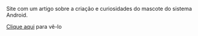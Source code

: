 Site com um artigo sobre a criação e curiosidades do mascote do sistema Android.

<a href='https://fhugomendes.github.io/android-site/' target="_blank">Clique aqui</a> para vê-lo

